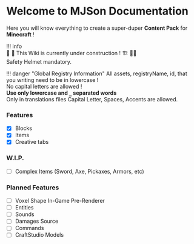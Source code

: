 # Welcome to MJSon Documentation

Here you will know everything to create a super-duper **Content Pack** for **Minecraft** !

!!! info  
    👷 🚧 This Wiki is currently under construction ! 🏗️ 👷‍♀️  
    Safety Helmet mandatory.

!!! danger "Global Registry Information" 
    All assets, registryName, id, that you writing need to be in lowercase !  
    No capital letters are allowed !  
    **Use only lowercase and `_` separated words**  
    Only in translations files Capital Letter, Spaces, Accents are allowed.

### Features

- [x] Blocks
- [x] Items
- [x] Creative tabs

### W.I.P.

- [ ] Complex Items (Sword, Axe, Pickaxes, Armors, etc)

### Planned Features

- [ ] Voxel Shape In-Game Pre-Renderer
- [ ] Entities
- [ ] Sounds
- [ ] Damages Source
- [ ] Commands
- [ ] CraftStudio Models
